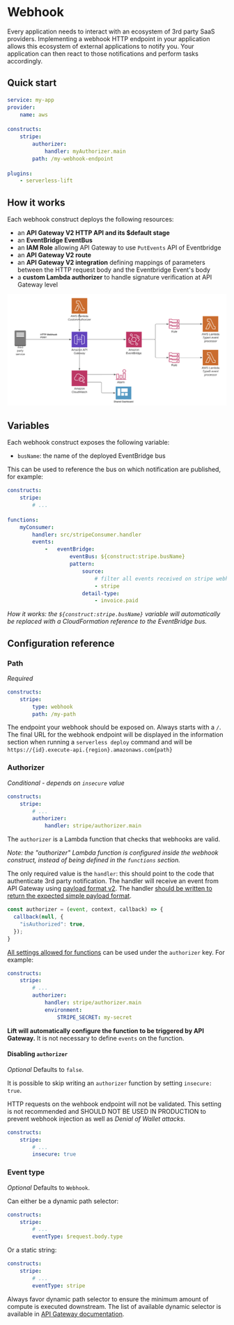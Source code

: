 # Webhook

Every application needs to interact with an ecosystem of 3rd party SaaS providers.
Implementing a webhook HTTP endpoint in your application allows this ecosystem of external applications to notify you. Your application can then react to those notifications and perform tasks accordingly.

## Quick start

```yaml
service: my-app
provider:
    name: aws

constructs:
    stripe:
        authorizer:
            handler: myAuthorizer.main
        path: /my-webhook-endpoint

plugins:
    - serverless-lift
```

## How it works

Each webhook construct deploys the following resources:
- an **API Gateway V2 HTTP API and its $default stage**
- an **EventBridge EventBus**
- an **IAM Role** allowing API Gateway to use `PutEvents` API of Eventbridge
- an **API Gateway V2 route** 
- an **API Gateway V2 integration** defining mappings of parameters between the HTTP request body and the Eventbridge  Event's body
- a **custom Lambda authorizer** to handle signature verification at API Gateway level

![](img/webhook.png)

## Variables

Each webhook construct exposes the following variable:

- `busName`: the name of the deployed EventBridge bus

This can be used to reference the bus on which notification are published, for example:

```yaml
constructs:
    stripe:
        # ...

functions:
    myConsumer:
        handler: src/stripeConsumer.handler
        events:
            -   eventBridge:
                    eventBus: ${construct:stripe.busName}
                    pattern:
                        source:
                            # filter all events received on stripe webhook
                            - stripe
                        detail-type:
                            - invoice.paid
```

_How it works: the `${construct:stripe.busName}` variable will automatically be replaced with a CloudFormation reference to the EventBridge bus._

## Configuration reference

### Path

_Required_

```yaml
constructs:
    stripe:
        type: webhook
        path: /my-path
```

The endpoint your webhook should be exposed on. Always starts with a `/`.
The final URL for the webhook endpoint will be displayed in the information section when running a `serverless deploy` command and will be `https://{id}.execute-api.{region}.amazonaws.com{path}`

### Authorizer

_Conditional - depends on `insecure` value_

```yaml
constructs:
    stripe:
        # ...
        authorizer:
            handler: stripe/authorizer.main
```

The `authorizer` is a Lambda function that checks that webhooks are valid.

_Note: the "authorizer" Lambda function is configured inside the webhook construct, instead of being defined in the `functions` section._

The only required value is the `handler`: this should point to the code that authenticate 3rd party notification. The handler will receive an event from API Gateway using [payload format v2](https://docs.aws.amazon.com/apigateway/latest/developerguide/http-api-lambda-authorizer.html#http-api-lambda-authorizer.payload-format). The handler [should be written to return the expected simple payload format](https://docs.aws.amazon.com/apigateway/latest/developerguide/http-api-lambda-authorizer.html#http-api-lambda-authorizer.payload-format-response).

```js
const authorizer = (event, context, callback) => {
  callback(null, {
    "isAuthorized": true,
  });
}
```

[All settings allowed for functions](https://www.serverless.com/framework/docs/providers/aws/guide/functions/) can be used under the `authorizer` key. For example:

```yaml
constructs:
    stripe:
        # ...
        authorizer:
            handler: stripe/authorizer.main
            environment:
                STRIPE_SECRET: my-secret
```

**Lift will automatically configure the function to be triggered by API Gateway.** It is not necessary to define `events` on the function.

#### Disabling `authorizer`

_Optional_
Defaults to `false`.

It is possible to skip writing an `authorizer` function by setting `insecure: true`.

HTTP requests on the wehbook endpoint will not be validated. This setting is not recommended and SHOULD NOT BE USED IN PRODUCTION to prevent webhook injection as well as _Denial of Wallet attacks_.

```yaml
constructs:
    stripe:
        # ...
        insecure: true
```

### Event type

_Optional_
Defaults to `Webhook`.

Can either be a dynamic path selector:
```yaml
constructs:
    stripe:
        # ...
        eventType: $request.body.type
```

Or a static string:
```yaml
constructs:
    stripe:
        # ...
        eventType: stripe
```

Always favor dynamic path selector to ensure the minimum amount of compute is executed downstream. The list of available dynamic selector is available in [API Gateway documentation](https://docs.aws.amazon.com/apigateway/latest/developerguide/http-api-develop-integrations-aws-services.html#http-api-develop-integrations-aws-services-parameter-mapping).
